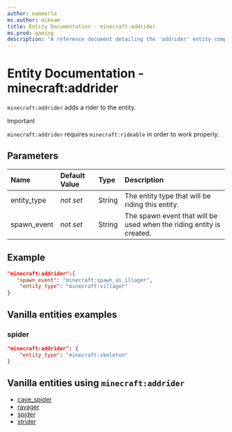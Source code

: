 ```yaml
---
author: mammerla
ms.author: mikeam
title: Entity Documentation - minecraft:addrider
ms.prod: gaming
description: "A reference document detailing the 'addrider' entity component"
---
```


# Entity Documentation - minecraft:addrider

`minecraft:addrider` adds a rider to the entity.

>[!IMPORTANT]
> `minecraft:addrider` requires `minecraft:rideable` in order to work properly.

## Parameters

|Name |Default Value  |Type  |Description  |
|:----------|:----------|:----------|:----------|
|entity_type|*not set* | String| The entity type that will be riding this entity. |
|spawn_event|*not set* | String| The spawn event that will be used when the riding entity is created. |

## Example

```json
"minecraft:addrider":{
   "spawn_event": "minecraft:spawn_as_illager",
    "entity_type": "minecraft:villager"
}
```

## Vanilla entities examples

### spider

```json
"minecraft:addrider": {
    "entity_type": "minecraft:skeleton"
}
```

## Vanilla entities using `minecraft:addrider`

- [cave_spider](../../../../Source/VanillaBehaviorPack_Snippets/entities/cave_spider.md)
- [ravager](../../../../Source/VanillaBehaviorPack_Snippets/entities/ravager.md)
- [spider](../../../../Source/VanillaBehaviorPack_Snippets/entities/spider.md)
- [strider](../../../../Source/VanillaBehaviorPack_Snippets/entities/strider.md)
